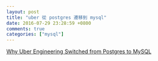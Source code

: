 ```yaml
---
layout: post
title: "uber 從 postgres 遷移到 mysql"
date: 2016-07-29 23:28:59 +0800
comments: true
categories: ["mysql"]
---
```



<!-- more -->


[Why Uber Engineering Switched from Postgres to MySQL]

[Why Uber Engineering Switched from Postgres to MySQL]:https://eng.uber.com/mysql-migration/